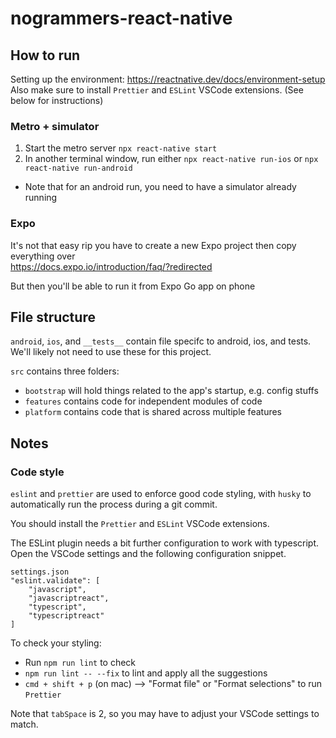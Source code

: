 # nogrammers-react-native

## How to run
Setting up the environment: https://reactnative.dev/docs/environment-setup  
Also make sure to install `Prettier` and `ESLint` VSCode extensions. (See below for instructions)

### Metro + simulator
1. Start the metro server `npx react-native start`
2. In another terminal window, run either `npx react-native run-ios` or `npx react-native run-android`  
* Note that for an android run, you need to have a simulator already running

### Expo
It's not that easy rip you have to create a new Expo project then copy everything over  
https://docs.expo.io/introduction/faq/?redirected  

But then you'll be able to run it from Expo Go app on phone

## File structure
`android`, `ios`, and `__tests__` contain file specifc to android, ios, and tests. We'll likely not need to use these for this project.  

`src` contains three folders:
* `bootstrap` will hold things related to the app's startup, e.g. config stuffs
* `features` contains code for independent modules of code
* `platform` contains code that is shared across multiple features

## Notes
### Code style
`eslint` and `prettier` are used to enforce good code styling, with `husky` to automatically run the process during a git commit.

You should install the `Prettier` and `ESLint` VSCode extensions.

The ESLint plugin needs a bit further configuration to work with typescript.
Open the VSCode settings and the following configuration snippet.
```
settings.json
"eslint.validate": [
    "javascript",
    "javascriptreact",
    "typescript",
    "typescriptreact"
]
```
To check your styling:
* Run `npm run lint` to check
* `npm run lint -- --fix` to lint and apply all the suggestions
* `cmd + shift + p` (on mac) --> "Format file" or "Format selections" to run `Prettier`

Note that `tabSpace` is 2, so you may have to adjust your VSCode settings to match.